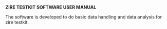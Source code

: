  **ZIRE TESTKIT SOFTWARE USER MANUAL**

The software is developed to do basic data handling and data analysis for zire testkit. 
